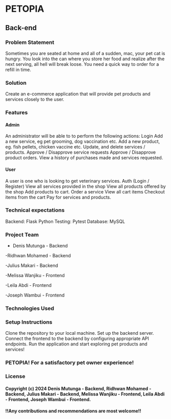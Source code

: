 # PETOPIA
## Back-end

### Problem Statement
Sometimes you are seated at home and all of a sudden, mac, your pet cat is hungry. You look into the can where you store her food and realize after the next serving, all hell will break loose. You need a quick way to order for a refill in time.

### Solution
Create an e-commerce application that will provide pet products and services closely to the user.

### Features
#### Admin
An administrator will be able to to perform the following actions:
Login
Add a new service, eg pet grooming, dog vaccination etc.
Add a new product, eg. fish pellets, chicken vaccine etc.
Update, and delete services / products.
Approve / Disapprove service requests
Approve / Disapprove product orders.
View a history of purchases made and services requested.

#### User
A user is one who is looking to get veterinary services.
Auth (Login / Register)
View all services provided in the shop
View all products offered by the shop
Add products to cart.
Order a service
View all cart items
Checkout items from the cart
Pay for services and products.

### Technical expectations
Backend: Flask Python
Testing: ​Pytest
Database: MySQL

### Project Team
- Denis Mutunga - Backend 

-Ridhwan Mohamed - Backend

-Julius Makari - Backend

-Melissa Wanjiku - Frontend

-Leila Abdi - Frontend

-Joseph Wambui - Frontend


### Technologies Used


### Setup Instructions
Clone the repository to your local machine. Set up the backend server. Connect the frontend to the backend by configuring appropriate API endpoints. Run the application and start exploring pet products and services!

### PETOPIA! For a satisfactory pet owner experience!

### License
#### Copyright (c) 2024 Denis Mutunga - Backend, Ridhwan Mohamed - Backend, Julius Makari - Backend, Melissa Wanjiku - Frontend, Leila Abdi - Frontend, Joseph Wambui - Frontend.


#### !!Any contributions and recommendations are most welcome!!

